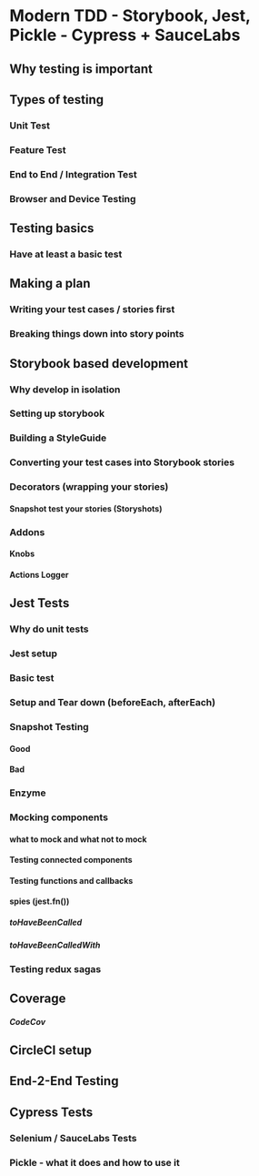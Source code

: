 # Modern TDD - Storybook, Jest, Pickle - Cypress + SauceLabs

## Why testing is important
## Types of testing
### Unit Test
### Feature Test
### End to End / Integration Test
### Browser and Device Testing

## Testing basics
### Have at least a basic test

## Making a plan
### Writing your test cases / stories first
### Breaking things down into story points

## Storybook based development
### Why develop in isolation
### Setting up storybook
### Building a StyleGuide
### Converting your test cases into Storybook stories
### Decorators (wrapping your stories)
#### Snapshot test your stories (Storyshots)
### Addons
####  Knobs
####  Actions Logger

## Jest Tests
### Why do unit tests
### Jest setup
### Basic test
### Setup and Tear down (beforeEach, afterEach)
### Snapshot Testing
#### Good 
#### Bad
### Enzyme
### Mocking components
#### what to mock and what not to mock
#### Testing connected components
#### Testing functions and callbacks
#### spies (jest.fn())
##### toHaveBeenCalled
##### toHaveBeenCalledWith
### Testing redux sagas

## Coverage
##### CodeCov 

## CircleCI setup

## End-2-End Testing

## Cypress Tests
### Selenium / SauceLabs Tests
### Pickle - what it does and how to use it
<!--stackedit_data:
eyJoaXN0b3J5IjpbMTM5NTQwMTQ5Nyw4MDU1ODM1MDddfQ==
-->